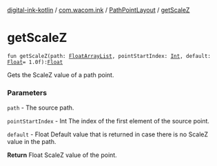 [digital-ink-kotlin](../../index.md) / [com.wacom.ink](../index.md) / [PathPointLayout](index.md) / [getScaleZ](./get-scale-z.md)

# getScaleZ

`fun getScaleZ(path: `[`FloatArrayList`](../-float-array-list/index.md)`, pointStartIndex: `[`Int`](https://kotlinlang.org/api/latest/jvm/stdlib/kotlin/-int/index.html)`, default: `[`Float`](https://kotlinlang.org/api/latest/jvm/stdlib/kotlin/-float/index.html)` = 1.0f): `[`Float`](https://kotlinlang.org/api/latest/jvm/stdlib/kotlin/-float/index.html)

Gets the ScaleZ value of a path point.

### Parameters

`path` - The source path.

`pointStartIndex` - Int The index of the first element of the source point.

`default` - Float Default value that is returned in case there is no ScaleZ value in the path.

**Return**
Float ScaleZ value of the point.

